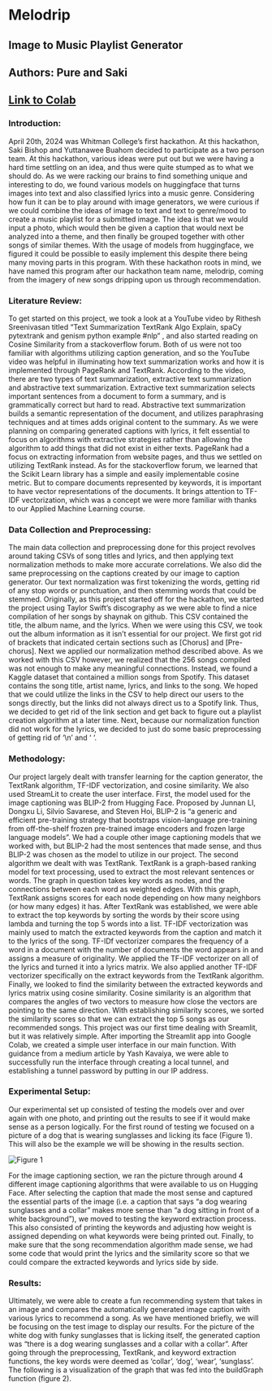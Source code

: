 # Melodrip
## Image to Music Playlist Generator
## Authors: Pure and Saki

## [Link to Colab](https://colab.research.google.com/drive/1FV_B7by20IdGuBS1goGFBVbOFCEqbz_E?usp=sharing#scrollTo=e8cozxUzDFgl)


### Introduction:
April 20th, 2024 was Whitman College’s first hackathon. At this hackathon, Saki Bishop and Yuttanawee Buahom decided to participate as a two person team. At this hackathon, various ideas were put out but we were having a hard time settling on an idea, and thus were quite stumped as to what we should do. As we were racking our brains to find something unique and interesting to do, we found various models on huggingface that turns images into text and also classified lyrics into a music genre. Considering how fun it can be to play around with image generators, we were curious if we could combine the ideas of image to text and text to genre/mood to create a music playlist for a submitted image. The idea is that we would input a photo, which would then be given a caption that would next be analyzed into a theme, and then finally be grouped together with other songs of similar themes. With the usage of models from huggingface, we figured it could be possible to easily implement this despite there being many moving parts in this program.
With these hackathon roots in mind, we have named this program after our hackathon team name, melodrip, coming from the imagery of new songs dripping upon us through recommendation.

### Literature Review:
To get started on this project, we took a look at a YouTube video by Rithesh Sreenivasan titled “Text Summarization TextRank Algo Explain, spaCy pytextrank and genism python example #nlp“	, and also started reading on Cosine Similarity from a stackoverflow forum. 
Both of us were not too familiar with algorithms utilizing caption generation, and so the YouTube video was helpful in illuminating how text summarization works and how it is implemented through PageRank and TextRank. According to the video, there are two types of text summarization, extractive text summarization and abstractive text summarization. Extractive text summarization selects important sentences from a document to form a summary, and is grammatically correct but hard to read. Abstractive text summarization builds a semantic representation of the document, and utilizes paraphrasing techniques and at times adds original content to the summary. As we were planning on comparing generated captions with lyrics, it felt essential to focus on algorithms with extractive strategies rather than allowing the algorithm to add things that did not exist in either texts. PageRank had a focus on extracting information from website pages, and thus we settled on utilizing TextRank instead. 
As for the stackoverflow forum, we learned that the Scikit Learn library has a simple and easily implementable cosine metric. But to compare documents represented by keywords, it is important to have vector representations of the documents. It brings attention to TF-IDF vectorization, which was a concept we were more familiar with thanks to our Applied Machine Learning course. 

### Data Collection and Preprocessing:
The main data collection and preprocessing done for this project revolves around taking CSVs of song titles and lyrics, and then applying text normalization methods to make more accurate correlations. We also did the same preprocessing on the captions created by our image to caption generator. 
Our text normalization was first tokenizing the words, getting rid of any stop words or punctuation, and then stemming words that could be stemmed. 
Originally, as this project started off for the hackathon, we started the project using Taylor Swift’s discography as we were able to find a nice compilation of her songs by shaynak on github. This CSV contained the title, the album name, and the lyrics. When we were using this CSV, we took out the album information as it isn’t essential for our project. We first got rid of brackets that indicated certain sections such as [Chorus] and [Pre-chorus]. Next we applied our normalization method described above. As we worked with this CSV however, we realized that the 256 songs compiled was not enough to make any meaningful connections. 
Instead, we found a Kaggle dataset that contained a million songs from Spotify. This dataset contains the song title, artist name, lyrics, and links to the song. We hoped that we could utilize the links in the CSV to help direct our users to the songs directly, but the links did not always direct us to a Spotify link. Thus, we decided to get rid of the link section and get back to figure out a playlist creation algorithm at a later time. Next, because our normalization function did not work for the lyrics, we decided to just do some basic preprocessing of getting rid of ‘\n’ and ‘ ‘.

### Methodology:
Our project largely dealt with transfer learning for the caption generator, the TextRank algorithm, TF-IDF vectorization, and cosine similarity. We also used StreamLit to create the user interface.
First, the model used for the image captioning was BLIP-2 from Hugging Face. Proposed by Junnan LI, Dongxu Li, Silvio Savarese, and Steven Hoi, BLIP-2 is “a generic and efficient pre-training strategy that bootstraps vision-language pre-training from off-the-shelf frozen pre-trained image encoders and frozen large language models”. We had a couple other image captioning models that we worked with, but BLIP-2 had the most sentences that made sense, and thus BLIP-2 was chosen as the model to utilize in our project.
The second algorithm we dealt with was TextRank. TextRank is a graph-based ranking model for text processing, used to extract the most relevant sentences or words. The graph in question takes key words as nodes, and the connections between each word as weighted edges. With this graph, TextRank assigns scores for each node depending on how many neighbors (or how many edges) it has. After TextRank was established, we were able to extract the top keywords by sorting the words by their score using lambda and turning the top 5 words into a list. 
TF-IDF vectorization was mainly used to match the extracted keywords from the caption and match it to the lyrics of the song. TF-IDf vectorizer compares the frequency of a word in a document with the number of documents the word appears in and assigns a measure of originality. We applied the TF-IDF vectorizer on all of the lyrics and turned it into a lyrics matrix. We also applied another TF-IDF vectorizer specifically on the extract keywords from the TextRank algorithm. Finally, we looked to find the similarity between the extracted keywords and lyrics matrix using cosine similarity. Cosine similarity is an algorithm that compares the angles of two vectors to measure how close the vectors are pointing to the same direction. With establishing similarity scores, we sorted the similarity scores so that we can extract the top 5 songs as our recommended songs. 
This project was our first time dealing with Sreamlit, but it was relatively simple. After importing the Streamlit app into Google Colab, we created a simple user interface in our main function. With guidance from a medium article by Yash Kavaiya, we were able to successfully run the interface through creating a local tunnel, and establishing a tunnel password by putting in our IP address. 

### Experimental Setup:
Our experimental set up consisted of testing the models over and over again with one photo, and printing out the results to see if it would make sense as a person logically. For the first round of testing we focused on a picture of a dog that is wearing sunglasses and licking its face (Figure 1). This will also be the example we will be showing in the results section. 

![Figure 1]([https://images.pexels.com/photos/1629781/pexels-photo-1629781.jpeg?auto=compress&cs=tinysrgb&w=800])

For the image captioning section, we ran the picture through around 4 different image captioning algorithms that were available to us on Hugging Face. After selecting the caption that made the most sense and captured the essential parts of the image (i.e. a caption that says “a dog wearing sunglasses and a collar” makes more sense than “a dog sitting in front of a white background”), we moved to testing the keyword extraction process. This also consisted of printing the keywords and adjusting how weight is assigned depending on what keywords were being printed out. Finally, to make sure that the song recommendation algorithm made sense, we had some code that would print the lyrics and the similarity score so that we could compare the extracted keywords and lyrics side by side. 

### Results:
Ultimately, we were able to create a fun recommending system that takes in an image and compares the automatically generated image caption with various lyrics to recommend a song. As we have mentioned briefly, we will be focusing on the test image to display our results. 
	For the picture of the white dog with funky sunglasses that is licking itself, the generated caption was “there is a dog wearing sunglasses and a collar with a collar”. After going through the preprocessing, TextRank, and keyword extraction functions, the key words were deemed as ‘collar’, ‘dog’, ‘wear’, ‘sunglass’. The following is a visualization of the graph that was fed into the buildGraph function (figure 2). 



